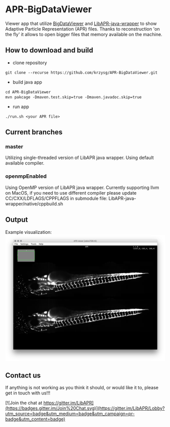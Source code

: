# APR-BigDataViewer

Viewer app that utilize [BigDataViewer](https://github.com/bigdataviewer/bigdataviewer-vistools) and [LibAPR-java-wrapper](https://github.com/krzysg/LibAPR-java-wrapper) to show Adaptive Particle Representation (APR) files. Thanks to reconstruction 'on the fly' it allows to open bigger files that memory available on the machine.

## How to download and build
* clone repository
```
git clone --recurse https://github.com/krzysg/APR-BigDataViewer.git
```
* build java app
```
cd APR-BigDataViewer
mvn pakcage -Dmaven.test.skip=true -Dmaven.javadoc.skip=true
```
* run app
```
./run.sh <your APR file>
```

## Current branches
### master
Utilizing single-threaded version of LibAPR java wrapper. Using default available compiler.
### openmpEnabled
Using OpenMP version of LibAPR java wrapper. Currently supporting llvm on MacOS, if you need to use different compiler please update CC/CXX/LDFLAGS/CPPFLAGS in submodule file:
LibAPR-java-wrapper/native/cppbuild.sh

## Output
Example visualization:
![7GB data set with 4 tiled zebrafishes](doc/screenShot.png/?raw=true)


## Contact us

If anything is not working as you think it should, or would like it to, please get in touch with us!!!

[![Join the chat at https://gitter.im/LibAPR](https://badges.gitter.im/Join%20Chat.svg)](https://gitter.im/LibAPR/Lobby?utm_source=badge&utm_medium=badge&utm_campaign=pr-badge&utm_content=badge)
